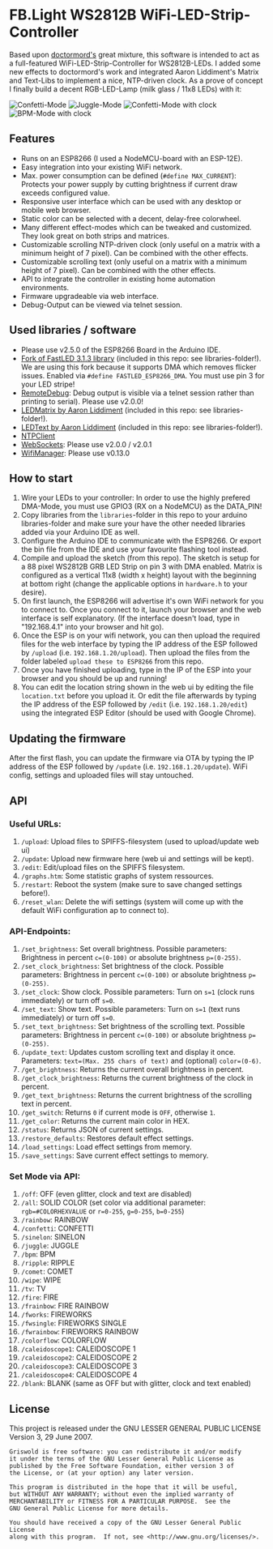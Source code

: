 # FB.Light WS2812B WiFi-LED-Strip-Controller

Based upon [doctormord's](https://github.com/doctormord/Responsive_LED_Control) great mixture, this software is intended to act as a full-featured WiFi-LED-Strip-Controller for WS2812B-LEDs. I added some new effects to doctormord's work and integrated Aaron Liddiment's Matrix and Text-Libs to implement a nice, NTP-driven clock. As a prove of concept I finally build a decent RGB-LED-Lamp (milk glass / 11x8 LEDs) with it:

![Confetti-Mode](https://breakout.bernis-hideout.de/git/FB.Light/confetti_1_small.gif)
![Juggle-Mode](https://breakout.bernis-hideout.de/git/FB.Light/juggle_small.gif)
![Confetti-Mode with clock](https://breakout.bernis-hideout.de/git/FB.Light/confetti_clock_small_2.gif)
![BPM-Mode with clock](https://breakout.bernis-hideout.de/git/FB.Light/bpm_clock_small.gif)

## Features

* Runs on an ESP8266 (I used a NodeMCU-board with an ESP-12E).
* Easy integration into your existing WiFi network.
* Max. power consumption can be defined (`#define MAX_CURRENT`): Protects your power supply by cutting brightness if current draw exceeds configured value.
* Responsive user interface which can be used with any desktop or mobile web browser.
* Static color can be selected with a decent, delay-free colorwheel.
* Many different effect-modes which can be tweaked and customized. They look great on both strips and matrices.
* Customizable scrolling NTP-driven clock (only useful on a matrix with a minimum height of 7 pixel). Can be combined with the other effects.
* Customizable scrolling text (only useful on a matrix with a minimum height of 7 pixel). Can be combined with the other effects.
* API to integrate the controller in existing home automation environments.
* Firmware upgradeable via web interface.
* Debug-Output can be viewed via telnet session.

## Used libraries / software

* Please use v2.5.0 of the ESP8266 Board in the Arduino IDE.
* [Fork of FastLED 3.1.3 library](https://github.com/coryking/FastLED) (included in this repo: see libraries-folder!).
We are using this fork because it supports DMA which removes flicker issues. Enabled via `#define FASTLED_ESP8266_DMA`. You must use pin 3 for your LED stripe!
* [RemoteDebug](https://github.com/JoaoLopesF/RemoteDebug): Debug output is visible via a telnet session rather than printing to serial). Please use v2.0.0!
* [LEDMatrix by Aaron Liddiment](https://github.com/AaronLiddiment/LEDMatrix) (included in this repo: see libraries-folder!).
* [LEDText by Aaron Liddiment](https://github.com/AaronLiddiment/LEDText) (included in this repo: see libraries-folder!).
* [NTPClient](https://github.com/arduino-libraries/NTPClient)
* [WebSockets](https://github.com/Links2004/arduinoWebSockets): Please use v2.0.0 / v2.0.1
* [WifiManager](https://github.com/tzapu/WiFiManager): Please use v0.13.0

## How to start

1.	Wire your LEDs to your controller: In order to use the highly prefered DMA-Mode, you must use GPIO3 (RX on a NodeMCU) as the DATA_PIN!
2.	Copy libraries from the `libraries`-folder in this repo to your arduino libraries-folder and make sure your have the other needed libraries added via your Arduino IDE as well.
3.  Configure the Arduino IDE to communicate with the ESP8266. Or export the bin file from the IDE and use your favourite flashing tool instead.
4.  Compile and upload the sketch (from this repo). The sketch is setup for a 88 pixel WS2812B GRB LED Strip on pin 3 with DMA enabled. Matrix is configured
	as a vertical 11x8 (width x height) layout with the beginning at bottom right (change the applicable options in `hardware.h` to your desire).
5.  On first launch, the ESP8266 will advertise it's own WiFi network for you to connect to. Once you connect to it, launch your browser
    and the web interface is self explanatory. (If the interface doesn't load, type in "192.168.4.1" into your browser and hit go).
6.  Once the ESP is on your wifi network, you can then upload the required files for the web interface by typing the IP address
    of the ESP followed by `/upload` (i.e. `192.168.1.20/upload`). Then upload the files from the folder labeled `upload these to ESP8266` from this repo.
7.  Once you have finished uploading, type in the IP of the ESP into your browser and you should be up and running!
8.	You can edit the location string shown in the web ui by editing the file `location.txt` before you upload it. Or edit the file afterwards by typing the IP address of the ESP
    followed by `/edit` (i.e. `192.168.1.20/edit`) using the integrated ESP Editor (should be used with Google Chrome).

## Updating the firmware

After the first flash, you can update the firmware via OTA by typing the IP address of the ESP followed by `/update` (i.e. `192.168.1.20/update`).
WiFi config, settings and uploaded files will stay untouched.

## API

### Useful URLs:

1. `/upload`: Upload files to SPIFFS-filesystem (used to upload/update web ui)
1. `/update`: Upload new firmware here (web ui and settings will be kept). 
1. `/edit`: Edit/upload files on the SPIFFS filesystem.
1. `/graphs.htm`: Some statistic graphs of system ressources.
1. `/restart`: Reboot the system (make sure to save changed settings before!).
1. `/reset_wlan`: Delete the wifi settings (system will come up with the default WiFi configuration ap to connect to).

### API-Endpoints:

1. `/set_brightness`: Set overall brightness. Possible parameters: Brightness in percent `c=(0-100)` or absolute brightness `p=(0-255)`.
1. `/set_clock_brightness`: Set brightness of the clock. Possible parameters: Brightness in percent `c=(0-100)` or absolute brightness `p=(0-255)`.
1. `/set_clock`: Show clock. Possible parameters: Turn on `s=1` (clock runs immediately) or turn off `s=0`.
1. `/set_text`: Show text. Possible parameters: Turn on `s=1` (text runs immediately) or turn off `s=0`.
1. `/set_text_brightness`: Set brightness of the scrolling text. Possible parameters: Brightness in percent `c=(0-100)` or absolute brightness `p=(0-255)`.
1. `/update_text`: Updates custom scrolling text and display it once. Parameters: `text=(Max. 255 chars of text)` and (optional) `color=(0-6)`.
1. `/get_brightness`: Returns the current overall brightness in percent.
1. `/get_clock_brightness`: Returns the current brightness of the clock in percent.
1. `/get_text_brightness`: Returns the current brightness of the scrolling text in percent.
1. `/get_switch`: Returns `0` if current mode is `OFF`, otherwise `1`.
1. `/get_color`: Returns the current main color in HEX.
1. `/status`: Returns JSON of current settings.
1. `/restore_defaults`: Restores default effect settings.
1. `/load_settings`: Load effect settings from memory.
1. `/save_settings`: Save current effect settings to memory.

### Set Mode via API:

1. `/off`: OFF (even glitter, clock and text are disabled)
1. `/all`: SOLID COLOR (set color via additional parameter: `rgb=#COLORHEXVALUE` or `r=0-255`, `g=0-255`, `b=0-255`)
1. `/rainbow`: RAINBOW
1. `/confetti`: CONFETTI
1. `/sinelon`: SINELON
1. `/juggle`: JUGGLE
1. `/bpm`: BPM
1. `/ripple`: RIPPLE
1. `/comet`: COMET
1. `/wipe`: WIPE
1. `/tv`: TV
1. `/fire`: FIRE
1. `/frainbow`: FIRE RAINBOW
1. `/fworks`: FIREWORKS
1. `/fwsingle`: FIREWORKS SINGLE
1. `/fwrainbow`: FIREWORKS RAINBOW
1. `/colorflow`: COLORFLOW
1. `/caleidoscope1`: CALEIDOSCOPE 1
1. `/caleidoscope2`: CALEIDOSCOPE 2
1. `/caleidoscope3`: CALEIDOSCOPE 3
1. `/caleidoscope4`: CALEIDOSCOPE 4
1. `/blank`: BLANK (same as OFF but with glitter, clock and text enabled)

## License

This project is released under the GNU LESSER GENERAL PUBLIC LICENSE Version 3, 29 June 2007.

	Griswold is free software: you can redistribute it and/or modify
	it under the terms of the GNU Lesser General Public License as 
	published by the Free Software Foundation, either version 3 of 
	the License, or (at your option) any later version.

	This program is distributed in the hope that it will be useful,
	but WITHOUT ANY WARRANTY; without even the implied warranty of
	MERCHANTABILITY or FITNESS FOR A PARTICULAR PURPOSE.  See the
	GNU General Public License for more details.

	You should have received a copy of the GNU Lesser General Public License
	along with this program.  If not, see <http://www.gnu.org/licenses/>.
